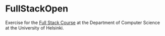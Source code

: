 # FullStackOpen

Exercise for the [Full Stack Course](https://fullstackopen.com/en/) at the Department of Computer Science at the University of Helsinki.
